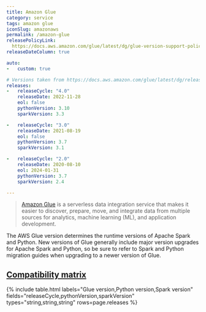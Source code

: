 ```yaml
---
title: Amazon Glue
category: service
tags: amazon glue
iconSlug: amazonaws
permalink: /amazon-glue
releasePolicyLink:
  https://docs.aws.amazon.com/glue/latest/dg/glue-version-support-policy.html
releaseDateColumn: true

auto:
-   custom: true

# Versions taken from https://docs.aws.amazon.com/glue/latest/dg/release-notes.html
releases:
-   releaseCycle: "4.0"
    releaseDate: 2022-11-28
    eol: false
    pythonVersion: 3.10
    sparkVersion: 3.3

-   releaseCycle: "3.0"
    releaseDate: 2021-08-19
    eol: false
    pythonVersion: 3.7
    sparkVersion: 3.1

-   releaseCycle: "2.0"
    releaseDate: 2020-08-10
    eol: 2024-01-31
    pythonVersion: 3.7
    sparkVersion: 2.4

---
```


> [Amazon Glue](https://aws.amazon.com/glue/) is a serverless data integration service that makes
> it easier to discover, prepare, move, and integrate data from multiple sources for analytics,
> machine learning (ML), and application development.

The AWS Glue version determines the runtime versions of Apache Spark and Python. New versions of
Glue generally include major version upgrades for Apache Spark and Python, so be sure to refer to
Spark and Python migration guides when upgrading to a newer version of Glue.

## [Compatibility matrix](https://docs.aws.amazon.com/glue/latest/dg/release-notes.html)

{% include table.html
labels="Glue version,Python version,Spark version"
fields="releaseCycle,pythonVersion,sparkVersion"
types="string,string,string"
rows=page.releases %}
